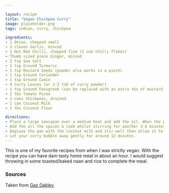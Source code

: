 ```yaml
---

layout: recipe
title: "Vegan Chickpea Curry"
image: placeholder.png
tags: indian, curry, chickpea

ingredients:
- 1 Onion, chopped small
- 3 cloves Garlic, minced
- 1 Hot Red Chilli, chopped fine (I use chilli flakes)
- Thumb sized piece Ginger, minced
- 3 tsp Sea Salt
- 1 tsp Ground Turmeric
- 1 tsp Mustard Seeds (powder also works in a pinch)
- 1 tsp Ground Coriander
- 1 tsp Ground Cumin
- 4 Curry Leaves (or 1-2 tsb of curry powder)
- 1 tsp Ground Fenugreek (can be replaced with an extra tbs of mustard seeds or powder)
- 2 tbs Tomato Puree
- 2 cans Chickpeas, drained
- 1 can Coconut Milk
- 1 tbs Coconut Flour 

directions:
- Place a large saucepan over a medium heat and add the oil. When the pan is hot add the onion, garlic, chilli & ginger, cook for 10 minutes – stirring often. This is the most important part of making the curry, getting your base ingredients lovely and golden will insure the finished curry has a powerful flavour. 
- Add the all the spices & cook whilst stirring for another 3-4 minutes to let the spices roast & release their aromatics. Throw in the tomato puree and cook for 1 more minute before adding the chickpeas & stir well
- Deglaze the pan with the coconut milk and stir well then allow it to come to a simmer. 
- Let your curry bubble away gently for around 12 minutes.
---
```


This is one of my favorite recipes from when I was strictly vegan. With the recipe you can
have dam tasty home meal in about an hour. I would suggest throwing in some toasted/baked naan
and rice to complete the meal.

### Sources
Taken from [Gaz Oakley](https://www.avantgardevegan.com/recipes/chickpea-curry/).